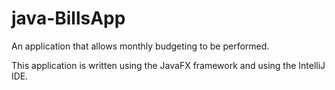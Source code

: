 # java-BillsApp
An application that allows monthly budgeting to be performed.

This application is written using the JavaFX framework and using the IntelliJ IDE.
